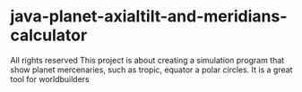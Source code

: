 # java-planet-axialtilt-and-meridians-calculator
All rights reserved
This project is about creating a simulation program that show planet mercenaries, such as tropic, equator a polar circles. It is a great tool for worldbuilders
